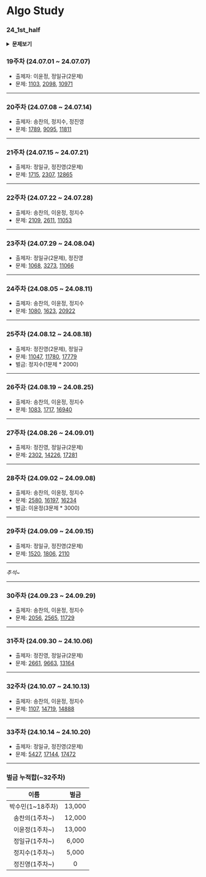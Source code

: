 # Algo Study

### 24_1st_half
<details markdown="1">
  <summary><b>문제보기</b></summary>
  
### 1주차 (24.02.05 ~ 24.02.11)

- 출제자: 송찬의, 정일규
- 문제:
[4949](https://www.acmicpc.net/problem/4949),
[3986](https://www.acmicpc.net/problem/3986),
[16508](https://www.acmicpc.net/problem/16508)

---

### 2주차 (24.02.12 ~ 24.02.18)

- 출제자: 박수민, 이윤정, 정진영
- 문제:
[2606](https://www.acmicpc.net/problem/2606),
[16173](https://www.acmicpc.net/problem/16173),
[1388](https://www.acmicpc.net/problem/1388)

---

### 3주차 (24.02.19 ~ 24.02.25)

- 출제자: 송찬의, 정일규, 정지수
- 문제:
[1012](https://www.acmicpc.net/problem/1012),
[16174](https://www.acmicpc.net/problem/16174),
[1158](https://www.acmicpc.net/problem/1158)

---

### 4주차 (24.02.26 ~ 24.03.03)

- 출제자: 박수민, 이윤정, 정진영
- 문제:
[1987](https://www.acmicpc.net/problem/1987),
[2468](https://www.acmicpc.net/problem/2468),
[11724](https://www.acmicpc.net/problem/11724)
- 벌금: 이윤정, 박수민, 송찬의

---

### 5주차 (24.03.04 ~ 24.03.10)

- 출제자: 송찬의, 정일규, 정지수
- 문제:
[3020](https://www.acmicpc.net/problem/3020),
[7569](https://www.acmicpc.net/problem/7569),
[13913](https://www.acmicpc.net/problem/13913)
- 벌금: 박수민(2문제), 송찬의

---

### 6주차 (24.03.11 ~ 24.03.17)

- 출제자: 박수민, 이윤정, 정진영
- 문제:
[11725](https://www.acmicpc.net/problem/11725),
[10026](https://www.acmicpc.net/problem/10026),
[1707](https://www.acmicpc.net/problem/1707)
- 벌금: 송찬의

---

### 7주차 (24.03.18 ~ 24.03.24)

- 출제자: 정지수, 송찬의, 정일규
- 문제:
[1991](https://www.acmicpc.net/problem/1991),
[18352](https://www.acmicpc.net/problem/18352),
[14267](https://www.acmicpc.net/problem/14267)
- 벌금: 정지수(3문제 * 1000), 정일규(1문제 * 1000), 박수민(1문제 * 1000)

---

### 8주차 (24.03.25 ~ 24.03.31)

- 출제자: 박수민, 이윤정, 정진영
- 문제:
[1753](https://www.acmicpc.net/problem/1753),
[11779](https://www.acmicpc.net/problem/11779),
[2473](https://www.acmicpc.net/problem/2473)
- 벌금: 박수민(1문제 * 2000), 송찬의(1문제 * 1000), 이윤정(1문제 * 1000)

---

### 9주차 (24.04.01 ~ 24.04.07)

- 출제자: 송찬의, 정일규, 정지수
- 문제:
[1931](https://www.acmicpc.net/problem/1931),
[1967](https://www.acmicpc.net/problem/1967),
[5014](https://www.acmicpc.net/problem/5014)
- 벌금: 정일규(1문제 * 2000)

---

### 10주차 (24.04.08 ~ 24.04.14)

- 출제자: 박수민, 이윤정, 정진영
- 문제:
[1043](https://www.acmicpc.net/problem/1043),
[1238](https://www.acmicpc.net/problem/1238),
[1446](https://www.acmicpc.net/problem/1446)
- 벌금: 이윤정(1문제 * 2000)

---

### 11주차 (24.04.15 ~ 24.04.21)

- 출제자: 송찬의, 정일규, 정지수
- 문제:
[1197](https://www.acmicpc.net/problem/1197),
[4386](https://www.acmicpc.net/problem/4386),
[10025](https://www.acmicpc.net/problem/10025)
- 벌금: 송찬의(1문제 * 2000), 정일규(1문제 * 3000)

---

### 12주차 (24.04.22 ~ 24.05.05)

- 출제자: 박수민, 이윤정, 정진영
- 문제:
[1922](https://www.acmicpc.net/problem/1922),
[12015](https://www.acmicpc.net/problem/12015),
[17471](https://www.acmicpc.net/problem/17471)
- 벌금: 송찬의(2문제 * 3000), 박수민(1문제 * 3000)

---

### 13주차 (24.05.06 ~ 24.05.12)

- 출제자: 송찬의, 정일규, 정지수
- 문제:
[1725](https://www.acmicpc.net/problem/1725),
[2667](https://www.acmicpc.net/problem/2667),
[15486](https://www.acmicpc.net/problem/15486)

---

### 14주차 (24.05.13 ~ 24.05.26)

- 출제자: 정진영, 송찬의
- 문제:
[1725](https://www.acmicpc.net/problem/1725),
[21610](https://www.acmicpc.net/problem/21610),
[1149](https://www.acmicpc.net/problem/1149),
[17404](https://www.acmicpc.net/problem/17404)

---

### 15주차 (24.05.27 ~ 24.06.02)

- 출제자: 박수민, 이윤정, 정진영
- 문제:
[14502](https://www.acmicpc.net/problem/14502),
[17136](https://www.acmicpc.net/problem/17136),
[14500](https://www.acmicpc.net/problem/14500)
- 벌금: 박수민(1문제 * 4000)

---

### 16주차 (24.06.03 ~ 24.06.09)

- 출제자: 송찬의, 정일규, 정지수
- 문제:
[1062](https://www.acmicpc.net/problem/1062),
[1325](https://www.acmicpc.net/problem/1325),
[2213](https://www.acmicpc.net/problem/2213)

---

### 17주차 (24.06.10 ~ 24.06.16)

- 출제자: 박수민, 이윤정, 정진영
- 문제:
[1504](https://www.acmicpc.net/problem/1504),
[1759](https://www.acmicpc.net/problem/1759),
[28420](https://www.acmicpc.net/problem/28420)

---

### 18주차 (24.06.17 ~ 24.06.23)

- 출제자: 송찬의, 정일규, 정지수
- 문제:
[1913](https://www.acmicpc.net/problem/1913),
[9252](https://www.acmicpc.net/problem/9252),
[16236](https://www.acmicpc.net/problem/16236)

---

_1주 간의 신나는 여름 휴가~_

---

</details>

### 19주차 (24.07.01 ~ 24.07.07)

- 출제자: 이윤정, 정일규(2문제)
- 문제:
[1103](https://www.acmicpc.net/problem/1103),
[2098](https://www.acmicpc.net/problem/2098),
[10971](https://www.acmicpc.net/problem/10971)

---

### 20주차 (24.07.08 ~ 24.07.14)

- 출제자: 송찬의, 정지수, 정진영
- 문제:
[1789](https://www.acmicpc.net/problem/1789),
[9095](https://www.acmicpc.net/problem/9095),
[11811](https://www.acmicpc.net/problem/11811)

---

### 21주차 (24.07.15 ~ 24.07.21)

- 출제자: 정일규, 정진영(2문제)
- 문제:
[1715](https://www.acmicpc.net/problem/1715),
[2307](https://www.acmicpc.net/problem/2307),
[12865](https://www.acmicpc.net/problem/12865)

---

### 22주차 (24.07.22 ~ 24.07.28)

- 출제자: 송찬의, 이윤정, 정지수
- 문제:
[2109](https://www.acmicpc.net/problem/2109),
[2611](https://www.acmicpc.net/problem/2611),
[11053](https://www.acmicpc.net/problem/11053)

---

### 23주차 (24.07.29 ~ 24.08.04)

- 출제자: 정일규(2문제), 정진영
- 문제: 
[1068](https://www.acmicpc.net/problem/1068),
[3273](https://www.acmicpc.net/problem/3273),
[11066](https://www.acmicpc.net/problem/11066)

---

### 24주차 (24.08.05 ~ 24.08.11)

- 출제자: 송찬의, 이윤정, 정지수
- 문제: 
[1080](https://www.acmicpc.net/problem/1080),
[1623](https://www.acmicpc.net/problem/1623),
[20922](https://www.acmicpc.net/problem/20922)

---

### 25주차 (24.08.12 ~ 24.08.18)

- 출제자: 정진영(2문제), 정일규
- 문제: 
[11047](https://www.acmicpc.net/problem/11047),
[11780](https://www.acmicpc.net/problem/11780),
[17779](https://www.acmicpc.net/problem/17779)
- 벌금: 정지수(1문제 * 2000)

---

### 26주차 (24.08.19 ~ 24.08.25)

- 출제자: 송찬의, 이윤정, 정지수
- 문제:
[1083](https://www.acmicpc.net/problem/1083),
[1717](https://www.acmicpc.net/problem/1717),
[16940](https://www.acmicpc.net/problem/16940)

---

### 27주차 (24.08.26 ~ 24.09.01)

- 출제자: 정진영, 정일규(2문제)
- 문제:
[2302](https://www.acmicpc.net/problem/2302),
[14226](https://www.acmicpc.net/problem/14226),
[17281](https://www.acmicpc.net/problem/17281)

---

### 28주차 (24.09.02 ~ 24.09.08)

- 출제자: 송찬의, 이윤정, 정지수
- 문제:
[2580](https://www.acmicpc.net/problem/2580),
[16197](https://www.acmicpc.net/problem/16197),
[16234](https://www.acmicpc.net/problem/16234)
- 벌금: 이윤정(3문제 * 3000)

---

### 29주차 (24.09.09 ~ 24.09.15)

- 출제자: 정일규, 정진영(2문제)
- 문제:
[1520](https://www.acmicpc.net/problem/1520),
[1806](https://www.acmicpc.net/problem/1806),
[2110](https://www.acmicpc.net/problem/2110)

---

_추석~_

---

### 30주차 (24.09.23 ~ 24.09.29)

- 출제자: 송찬의, 이윤정, 정지수
- 문제:
[2056](https://www.acmicpc.net/problem/2056),
[2565](https://www.acmicpc.net/problem/2565),
[11729](https://www.acmicpc.net/problem/11729)

---

### 31주차 (24.09.30 ~ 24.10.06)

- 출제자: 정진영, 정일규(2문제)
- 문제:
[2661](https://www.acmicpc.net/problem/2661),
[9663](https://www.acmicpc.net/problem/9663),
[13164](https://www.acmicpc.net/problem/13164)

---

### 32주차 (24.10.07 ~ 24.10.13)

- 출제자: 송찬의, 이윤정, 정지수
- 문제:
[1107](https://www.acmicpc.net/problem/1107),
[14719](https://www.acmicpc.net/problem/14719),
[14888](https://www.acmicpc.net/problem/14888)

---

### 33주차 (24.10.14 ~ 24.10.20)

- 출제자: 정일규, 정진영(2문제)
- 문제:
[5427](https://www.acmicpc.net/problem/5427),
[17144](https://www.acmicpc.net/problem/17144),
[17472](https://www.acmicpc.net/problem/17472)

---

### 벌금 누적합(~32주차)
|     이름      |   벌금   |
|:-----------:|:------:|
| 박수민(1~18주차) | 13,000 |
|  송찬의(1주차~)  | 12,000 |
|  이윤정(1주차~)  | 13,000 |
|  정일규(1주차~)  | 6,000  |
|  정지수(1주차~)  | 5,000  |
|  정진영(1주차~)  |   0    |